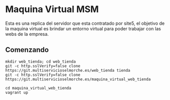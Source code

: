 # Maquina Virtual MSM

Esta es una replica del servidor que esta contratado por site5, el objetivo de la maquina virtual es brindar un entorno virtual para poder trabajar con las webs de la empresa.

## Comenzando
```shell
mkdir web_tienda; cd web_tienda
git -c http.sslVerify=false clone https://git.multiservicioselmorche.es/web_tienda tienda
git -c http.sslVerify=false clone https://git.multiservicioselmorche.es/maquina_virtual_web_tienda

cd maquina_virtual_web_tienda
vagrant up
```
